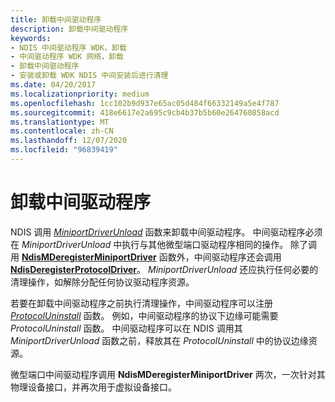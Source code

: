 ```yaml
---
title: 卸载中间驱动程序
description: 卸载中间驱动程序
keywords:
- NDIS 中间驱动程序 WDK，卸载
- 中间驱动程序 WDK 网络，卸载
- 卸载中间驱动程序
- 安装或卸载 WDK NDIS 中间安装后进行清理
ms.date: 04/20/2017
ms.localizationpriority: medium
ms.openlocfilehash: 1cc102b9d937e65ac05d484f66332149a5e4f787
ms.sourcegitcommit: 418e6617e2a695c9cb4b37b5b60e264760858acd
ms.translationtype: MT
ms.contentlocale: zh-CN
ms.lasthandoff: 12/07/2020
ms.locfileid: "96839419"
---
```

# <a name="unloading-an-intermediate-driver"></a>卸载中间驱动程序





NDIS 调用 [*MiniportDriverUnload*](/windows-hardware/drivers/ddi/ndis/nc-ndis-miniport_unload) 函数来卸载中间驱动程序。 中间驱动程序必须在 *MiniportDriverUnload* 中执行与其他微型端口驱动程序相同的操作。 除了调用 [**NdisMDeregisterMiniportDriver**](/windows-hardware/drivers/ddi/ndis/nf-ndis-ndismderegisterminiportdriver) 函数外，中间驱动程序还会调用 [**NdisDeregisterProtocolDriver**](/windows-hardware/drivers/ddi/ndis/nf-ndis-ndisderegisterprotocoldriver)。 *MiniportDriverUnload* 还应执行任何必要的清理操作，如解除分配任何协议驱动程序资源。

若要在卸载中间驱动程序之前执行清理操作，中间驱动程序可以注册 [*ProtocolUninstall*](/windows-hardware/drivers/ddi/ndis/nc-ndis-protocol_uninstall) 函数。 例如，中间驱动程序的协议下边缘可能需要 *ProtocolUninstall* 函数。 中间驱动程序可以在 NDIS 调用其 *MiniportDriverUnload* 函数之前，释放其在 *ProtocolUninstall* 中的协议边缘资源。

微型端口中间驱动程序调用 **NdisMDeregisterMiniportDriver** 两次，一次针对其物理设备接口，并再次用于虚拟设备接口。

 

